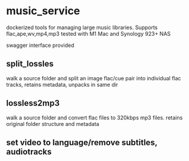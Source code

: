 # music_service
dockerized  tools for managing large music libraries. Supports flac,ape,wv,mp4,mp3 tested with M1 Mac and Synology 923+ NAS

swagger interface provided

## split_lossles
walk a source folder and split an image flac/cue pair into individual flac tracks, retains metadata, unpacks in 
same dir

## lossless2mp3
walk a source folder and convert flac files to 320kbps mp3 files. retains original folder structure and metadata


## set video to language/remove subtitles, audiotracks